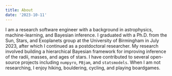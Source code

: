```yaml
---
title: About
date: '2023-10-11'
---
```


I am a research software engineer with a background in astrophysics, machine-learning, and Bayesian inference. I graduated with a Ph.D. from the Sun, Stars, and Exoplanets group at the University of Birmingham in July 2023, after which I continued as a postdoctoral researcher. My research involved building a hierarchical Bayesian framework for improving inference of the radii, masses, and ages of stars. I have contributed to several open-source projects including `numpyro`, `PBjam`, and `statsmodels`. When I am not researching, I enjoy hiking, bouldering, cycling, and playing boardgames.
